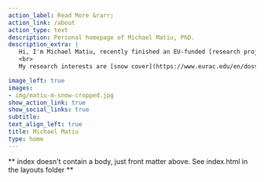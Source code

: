 ```yaml
---
action_label: Read More &rarr;
action_link: /about
action_type: text
description: Personal homepage of Michael Matiu, PhD.
description_extra: |
   Hi, I'm Michael Matiu, recently finished an EU-funded [research project](https://clirsnow.netlify.app/), and currently a postdoctoral researcher at the [University of Trento](https://www.unitn.it/). I'm interested in new opportunities to create knowledge or helping others to learn. Originally, I'm from Romania, grew up in Germany, and currently live with my family in Italy.  
   <br>
   My research interests are [snow cover](https://www.eurac.edu/en/dossiers/dossier-snow-south-tyrol-alps), climate change, and their interactions, with a focus on mountain environments. I enjoy programming in <a href="https://www.r-project.org/"><i class="fab fa-r-project"></i></a> and am regularly amazed by all the fantastic things the R-community makes possible. Personally, I enjoy living in the mountains and think a [minimalist mindset](https://www.becomingminimalist.com/) would benefit everyone.

image_left: true
images:
- img/matiu-m-snow-cropped.jpg
show_action_link: true
show_social_links: true
subtitle:
text_align_left: true
title: Michael Matiu
type: home
---
```


** index doesn't contain a body, just front matter above.
See index.html in the layouts folder **
